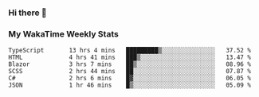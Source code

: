 ### Hi there 👋

<!--
**royschrauwen/royschrauwen** is a ✨ _special_ ✨ repository because its `README.md` (this file) appears on your GitHub profile.

Here are some ideas to get you started:

- 🔭 I’m currently working on ...
- 🌱 I’m currently learning ...
- 👯 I’m looking to collaborate on ...
- 🤔 I’m looking for help with ...
- 💬 Ask me about ...
- 📫 How to reach me: ...
- 😄 Pronouns: ...
- ⚡ Fun fact: ...
-->


### My WakaTime Weekly Stats
<!--START_SECTION:waka-->

```text
TypeScript       13 hrs 4 mins   █████████▒░░░░░░░░░░░░░░░   37.52 %
HTML             4 hrs 41 mins   ███▒░░░░░░░░░░░░░░░░░░░░░   13.47 %
Blazor           3 hrs 7 mins    ██▒░░░░░░░░░░░░░░░░░░░░░░   08.96 %
SCSS             2 hrs 44 mins   ██░░░░░░░░░░░░░░░░░░░░░░░   07.87 %
C#               2 hrs 6 mins    █▓░░░░░░░░░░░░░░░░░░░░░░░   06.05 %
JSON             1 hr 46 mins    █▒░░░░░░░░░░░░░░░░░░░░░░░   05.09 %
```

<!--END_SECTION:waka-->
